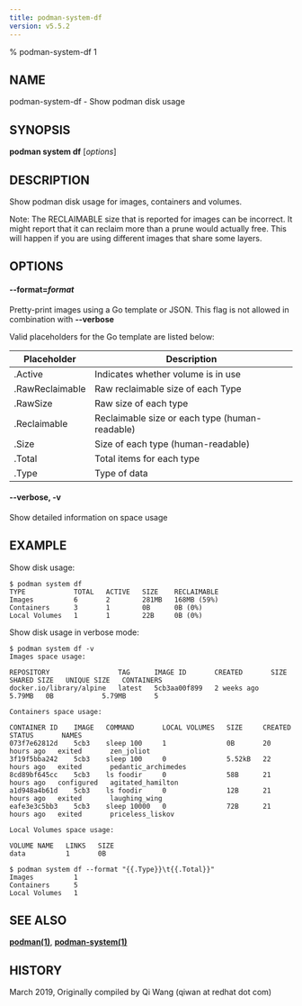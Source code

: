 ```yaml
---
title: podman-system-df
version: v5.5.2
---
```


% podman-system-df 1

## NAME
podman\-system\-df - Show podman disk usage

## SYNOPSIS
**podman system df** [*options*]

## DESCRIPTION
Show podman disk usage for images, containers and volumes.

Note: The RECLAIMABLE size that is reported for images can be incorrect. It might
report that it can reclaim more than a prune would actually free. This will happen
if you are using different images that share some layers.

## OPTIONS
#### **--format**=*format*

Pretty-print images using a Go template or JSON. This flag is not allowed in combination with **--verbose**

Valid placeholders for the Go template are listed below:

| **Placeholder**           | **Description**                                  |
| ------------------------- | ------------------------------------------------ |
| .Active                   | Indicates whether volume is in use               |
| .RawReclaimable           | Raw reclaimable size of each Type                |
| .RawSize                  | Raw size of each type                            |
| .Reclaimable              | Reclaimable size or each type (human-readable)   |
| .Size                     | Size of each type (human-readable)               |
| .Total                    | Total items for each type                        |
| .Type                     | Type of data                                     |


#### **--verbose**, **-v**
Show detailed information on space usage

## EXAMPLE

Show disk usage:
```
$ podman system df
TYPE            TOTAL   ACTIVE   SIZE    RECLAIMABLE
Images          6       2        281MB   168MB (59%)
Containers      3       1        0B      0B (0%)
Local Volumes   1       1        22B     0B (0%)
```

Show disk usage in verbose mode:
```
$ podman system df -v
Images space usage:

REPOSITORY                 TAG      IMAGE ID       CREATED       SIZE     SHARED SIZE   UNIQUE SIZE   CONTAINERS
docker.io/library/alpine   latest   5cb3aa00f899   2 weeks ago   5.79MB   0B            5.79MB       5

Containers space usage:

CONTAINER ID    IMAGE   COMMAND       LOCAL VOLUMES   SIZE     CREATED        STATUS       NAMES
073f7e62812d    5cb3    sleep 100     1               0B       20 hours ago   exited       zen_joliot
3f19f5bba242    5cb3    sleep 100     0               5.52kB   22 hours ago   exited       pedantic_archimedes
8cd89bf645cc    5cb3    ls foodir     0               58B      21 hours ago   configured   agitated_hamilton
a1d948a4b61d    5cb3    ls foodir     0               12B      21 hours ago   exited       laughing_wing
eafe3e3c5bb3    5cb3    sleep 10000   0               72B      21 hours ago   exited       priceless_liskov

Local Volumes space usage:

VOLUME NAME   LINKS   SIZE
data          1       0B

$ podman system df --format "{{.Type}}\t{{.Total}}"
Images          1
Containers      5
Local Volumes   1
```
## SEE ALSO
**[podman(1)](podman.1.md)**, **[podman-system(1)](podman-system.1.md)**

## HISTORY
March 2019, Originally compiled by Qi Wang (qiwan at redhat dot com)
